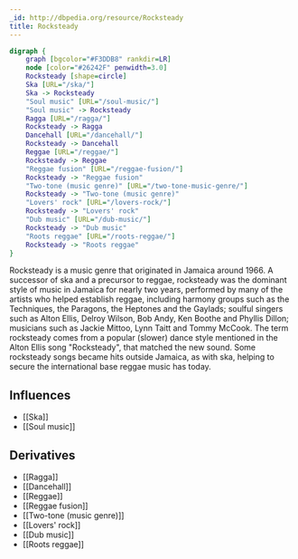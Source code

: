 ```yaml
---
_id: http://dbpedia.org/resource/Rocksteady
title: Rocksteady
---
```


```dot
digraph {
	graph [bgcolor="#F3DDB8" rankdir=LR]
	node [color="#26242F" penwidth=3.0]
	Rocksteady [shape=circle]
	Ska [URL="/ska/"]
	Ska -> Rocksteady
	"Soul music" [URL="/soul-music/"]
	"Soul music" -> Rocksteady
	Ragga [URL="/ragga/"]
	Rocksteady -> Ragga
	Dancehall [URL="/dancehall/"]
	Rocksteady -> Dancehall
	Reggae [URL="/reggae/"]
	Rocksteady -> Reggae
	"Reggae fusion" [URL="/reggae-fusion/"]
	Rocksteady -> "Reggae fusion"
	"Two-tone (music genre)" [URL="/two-tone-music-genre/"]
	Rocksteady -> "Two-tone (music genre)"
	"Lovers' rock" [URL="/lovers-rock/"]
	Rocksteady -> "Lovers' rock"
	"Dub music" [URL="/dub-music/"]
	Rocksteady -> "Dub music"
	"Roots reggae" [URL="/roots-reggae/"]
	Rocksteady -> "Roots reggae"
}
```

Rocksteady is a music genre that originated in Jamaica around 1966. A successor of ska and a precursor to reggae, rocksteady was the dominant style of music in Jamaica for nearly two years, performed by many of the artists who helped establish reggae, including harmony groups such as the Techniques, the Paragons, the Heptones and the Gaylads; soulful singers such as Alton Ellis, Delroy Wilson, Bob Andy, Ken Boothe and Phyllis Dillon; musicians such as Jackie Mittoo, Lynn Taitt and Tommy McCook. The term rocksteady comes from a popular (slower) dance style mentioned in the Alton Ellis song "Rocksteady", that matched the new sound. Some rocksteady songs became hits outside Jamaica, as with ska, helping to secure the international base reggae music has today.

## Influences

- [[Ska]]
- [[Soul music]]

## Derivatives

- [[Ragga]]
- [[Dancehall]]
- [[Reggae]]
- [[Reggae fusion]]
- [[Two-tone (music genre)]]
- [[Lovers' rock]]
- [[Dub music]]
- [[Roots reggae]]

